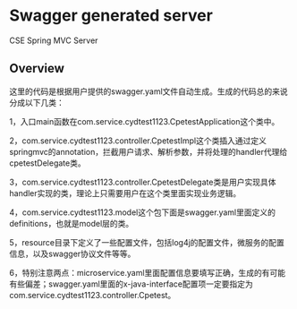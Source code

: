 # Swagger generated server

CSE Spring MVC Server


## Overview
这里的代码是根据用户提供的swagger.yaml文件自动生成。生成的代码总的来说分成以下几类：

1，入口main函数在com.service.cydtest1123.CpetestApplication这个类中。

2，com.service.cydtest1123.controller.CpetestImpl这个类插入通过定义springmvc的annotation，拦截用户请求、解析参数，并将处理的handler代理给cpetestDelegate类。

3，com.service.cydtest1123.controller.CpetestDelegate类是用户实现具体handler实现的类，理论上只需要用户在这个类里面实现业务逻辑。

4，com.service.cydtest1123.model这个包下面是swagger.yaml里面定义的definitions，也就是model层的类。

5，resource目录下定义了一些配置文件，包括log4j的配置文件，微服务的配置信息，以及swagger协议文件等等。

6，特别注意两点：microservice.yaml里面配置信息要填写正确，生成的有可能有些偏差；swagger.yaml里面的x-java-interface配置项一定要指定为com.service.cydtest1123.controller.Cpetest。